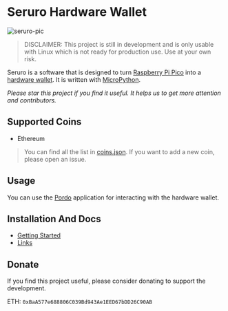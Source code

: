 # Seruro Hardware Wallet

![seruro-pic](assets/seruro-pic.jpg)

> DISCLAIMER: This project is still in development and is only usable with Linux which is not ready for production use. Use at your own risk.

Seruro is a software that is designed to turn [Raspberry Pi Pico](https://www.raspberrypi.com/products/raspberry-pi-pico/) into a [hardware wallet](https://crypto.com/university/what-is-a-hardware-wallet). It is written with [MicroPython](https://micropython.org/). 

*Please star this project if you find it useful. It helps us to get more attention and contributors.*

## Supported Coins

- Ethereum

> You can find all the list in [coins.json](pordo/src/coins.json). If you want to add a new coin, please open an issue.

## Usage

You can use the [Pordo](pordo/README.md) application for interacting with the hardware wallet.

## Installation And Docs

- [Getting Started](docs/getting-started.md)
- [Links](docs/links.md)

## Donate

If you find this project useful, please consider donating to support the development.

ETH: ```0xBaA577e688806C039Bd943Ae1EED67bDD26C90AB```